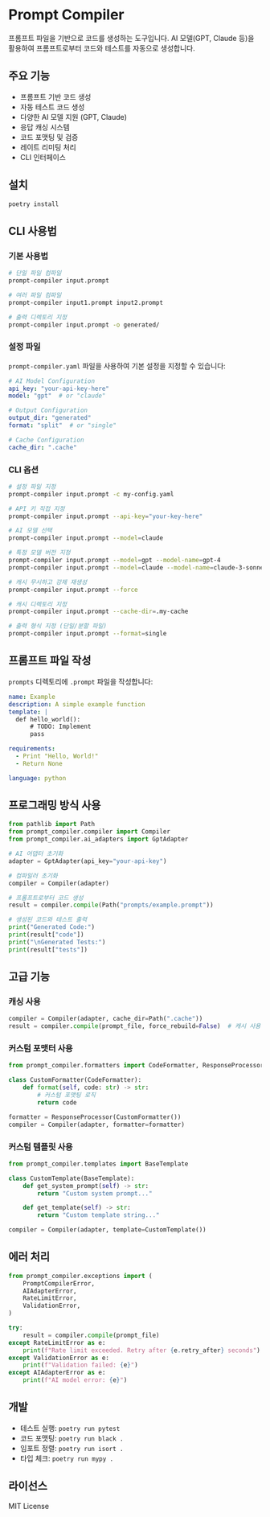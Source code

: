 # Prompt Compiler

프롬프트 파일을 기반으로 코드를 생성하는 도구입니다. AI 모델(GPT, Claude 등)을 활용하여 프롬프트로부터 코드와 테스트를 자동으로 생성합니다.

## 주요 기능

- 프롬프트 기반 코드 생성
- 자동 테스트 코드 생성
- 다양한 AI 모델 지원 (GPT, Claude)
- 응답 캐싱 시스템
- 코드 포맷팅 및 검증
- 레이트 리미팅 처리
- CLI 인터페이스

## 설치

```bash
poetry install
```

## CLI 사용법

### 기본 사용법

```bash
# 단일 파일 컴파일
prompt-compiler input.prompt

# 여러 파일 컴파일
prompt-compiler input1.prompt input2.prompt

# 출력 디렉토리 지정
prompt-compiler input.prompt -o generated/
```

### 설정 파일

`prompt-compiler.yaml` 파일을 사용하여 기본 설정을 지정할 수 있습니다:

```yaml
# AI Model Configuration
api_key: "your-api-key-here"
model: "gpt"  # or "claude"

# Output Configuration
output_dir: "generated"
format: "split"  # or "single"

# Cache Configuration
cache_dir: ".cache"
```

### CLI 옵션

```bash
# 설정 파일 지정
prompt-compiler input.prompt -c my-config.yaml

# API 키 직접 지정
prompt-compiler input.prompt --api-key="your-key-here"

# AI 모델 선택
prompt-compiler input.prompt --model=claude

# 특정 모델 버전 지정
prompt-compiler input.prompt --model=gpt --model-name=gpt-4
prompt-compiler input.prompt --model=claude --model-name=claude-3-sonnet-20240229

# 캐시 무시하고 강제 재생성
prompt-compiler input.prompt --force

# 캐시 디렉토리 지정
prompt-compiler input.prompt --cache-dir=.my-cache

# 출력 형식 지정 (단일/분할 파일)
prompt-compiler input.prompt --format=single
```

## 프롬프트 파일 작성

`prompts` 디렉토리에 `.prompt` 파일을 작성합니다:

```yaml
name: Example
description: A simple example function
template: |
  def hello_world():
      # TODO: Implement
      pass

requirements:
  - Print "Hello, World!"
  - Return None

language: python
```

## 프로그래밍 방식 사용

```python
from pathlib import Path
from prompt_compiler.compiler import Compiler
from prompt_compiler.ai_adapters import GptAdapter

# AI 어댑터 초기화
adapter = GptAdapter(api_key="your-api-key")

# 컴파일러 초기화
compiler = Compiler(adapter)

# 프롬프트로부터 코드 생성
result = compiler.compile(Path("prompts/example.prompt"))

# 생성된 코드와 테스트 출력
print("Generated Code:")
print(result["code"])
print("\nGenerated Tests:")
print(result["tests"])
```

## 고급 기능

### 캐싱 사용

```python
compiler = Compiler(adapter, cache_dir=Path(".cache"))
result = compiler.compile(prompt_file, force_rebuild=False)  # 캐시 사용
```

### 커스텀 포맷터 사용

```python
from prompt_compiler.formatters import CodeFormatter, ResponseProcessor

class CustomFormatter(CodeFormatter):
    def format(self, code: str) -> str:
        # 커스텀 포맷팅 로직
        return code

formatter = ResponseProcessor(CustomFormatter())
compiler = Compiler(adapter, formatter=formatter)
```

### 커스텀 템플릿 사용

```python
from prompt_compiler.templates import BaseTemplate

class CustomTemplate(BaseTemplate):
    def get_system_prompt(self) -> str:
        return "Custom system prompt..."

    def get_template(self) -> str:
        return "Custom template string..."

compiler = Compiler(adapter, template=CustomTemplate())
```

## 에러 처리

```python
from prompt_compiler.exceptions import (
    PromptCompilerError,
    AIAdapterError,
    RateLimitError,
    ValidationError,
)

try:
    result = compiler.compile(prompt_file)
except RateLimitError as e:
    print(f"Rate limit exceeded. Retry after {e.retry_after} seconds")
except ValidationError as e:
    print(f"Validation failed: {e}")
except AIAdapterError as e:
    print(f"AI model error: {e}")
```

## 개발

- 테스트 실행: `poetry run pytest`
- 코드 포맷팅: `poetry run black .`
- 임포트 정렬: `poetry run isort .`
- 타입 체크: `poetry run mypy .`

## 라이선스

MIT License

